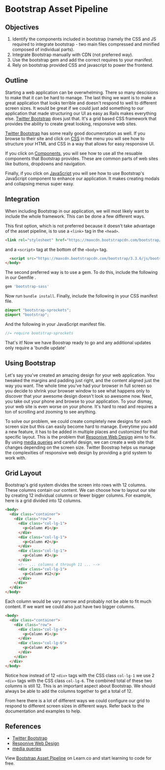 # Bootstrap Asset Pipeline

## Objectives

1. Identify the components included in bootstrap (namely the CSS and JS required to integrate bootstrap - two main files compressed and minified composed of individual parts).
2. Integrate Bootstrap manually with CDN (not preferred way).
3. Use the bootstrap gem and add the correct requires to your manifest.
4. Rely on bootstrap provided CSS and javascript to power the frontend.

## Outline
Starting a web application can be overwhelming. There so many descisions to make that it can be hard to manage. The last thing we want is to make a great application that looks terrible and doesn't respond to well to different screen sizes. It would be great if we could just add something to our application that made structuring our UI as easy as Rails makes everything else. [Twitter Bootstrap](http://getbootstrap.com/) does just that. It's a grid based CSS framework that provides the ability to create great looking, responsive web sites.

[Twitter Bootstrap](http://getbootstrap.com/) has some really good documentation as well. If you browse to their site and click on [CSS](http://getbootstrap.com/css/) in the menu you will see how to structure your HTML and CSS in a way that allows for easy responsive UI.

If you click on [Components](http://getbootstrap.com/components/), you will see how to use all the resuable components that Bootstrap provides. These are common parts of web sites like buttons, dropdowns and navigation.

Finally, if you click on [JavaScript](http://getbootstrap.com/javascript/) you will see how to use Bootstrap's JavaScript component to enhance our application. It makes creating modals and collapsing menus super easy.

## Integration
When including Bootstrap in our application, we will most likely want to include the whole framework. This can be done a few different ways.

This first option, which is not preferred because it doesn't take advantage of the asset pipeline, is to use a `<link>` tag in the `<head>`.

```html
<link rel="stylesheet" href="https://maxcdn.bootstrapcdn.com/bootstrap/3.3.6/css/bootstrap.min.css" integrity="sha384-1q8mTJOASx8j1Au+a5WDVnPi2lkFfwwEAa8hDDdjZlpLegxhjVME1fgjWPGmkzs7" crossorigin="anonymous">
```

and a `<script>` tag at the bottom of the `<body>` tag.

```html
  <script src="https://maxcdn.bootstrapcdn.com/bootstrap/3.3.6/js/bootstrap.min.js" integrity="sha384-0mSbJDEHialfmuBBQP6A4Qrprq5OVfW37PRR3j5ELqxss1yVqOtnepnHVP9aJ7xS" crossorigin="anonymous"></script>
</body>
```

The second preferred way is to use a gem. To do this, include the following in our Gemfile .

```ruby
gem 'bootstrap-sass'

```

Now run `bundle install`. Finally, include the following in your CSS manifest file.

```css
@import "bootstrap-sprockets";
@import "bootstrap";
```

And the following in your JavaScript manifest file.

```JavaScript
//= require bootstrap-sprockets
```

That's it! Now we have Boostrap ready to go and any additional updates only require a 'bundle update'

## Using Bootstrap
Let's say you've created an amazing design for your web application. You tweaked the margins and padding just right, and the content aligned just the way you want. The whole time you've had your browser in full screen so you decide to shrink your browser window to see what happens only to discover that your awesome design doesn't look so awesome now. Next, you take out your phone and browse to your application. To your dismay, your web site is even worse on your phone. It's hard to read and requires a ton of scrolling and zooming to see anything.

To solve our problem, we could create completely new designs for each screen size but this can easily become hard to manage. Everytime you add a new feature, it has to be added in multiple places and customized for that specific layout. This is the problem that [Responive Web Design](https://en.wikipedia.org/wiki/Responsive_web_design) aims to fix. By using [media queries](https://developer.mozilla.org/en-US/docs/Web/CSS/Media_Queries/Using_media_queries) and careful design, we can create a web site that changes depending on the screen size. Twitter Boostrap helps us manage the complexities of responsive web design by providing a grid system to work with.

## Grid Layout
Bootstrap's grid system divides the screen into rows with 12 columns. These columns contain our content. We can choose how to layout our site by creating 12 individual columns or fewer bigger columns. For example, here is a grid divided into 12 columns.

```html
<body>
  <div class="container">
    <div class="row">
      <div class="col-lg-1">
        <p>Column #1</p>
      </div>
      <div class="col-lg-1">
        <p>Column #2</p>
      </div>
      <div class="col-lg-1">
        <p>Column #3</p>
      </div>
      <!-- ... columns 4 through 11 ... -->
      <div class="col-lg-1">
        <p>Column #12</p>
      </div>
    </div>
  </div>
</body>
```

Each column would be vary narrow and probably not be able to fit much content. If we want we could also just have two bigger columns.

```html
<body>
  <div class="container">
    <div class="row">
      <div class="col-lg-6">
        <p>Column #1</p>
      </div>
      <div class="col-lg-6">
        <p>Column #2</p>
      </div>
    </div>
  </div>
</body>
```
Notice how instead of 12 `<div>` tags with the CSS class `col-lg-1` we use 2 `<div>` tags with the CSS class `col-lg-6`. The combined total of these two columns is still 12. This is an important aspect about Bootstrap. We should always be able to add the columns together to get a total of 12. 

From here there is a lot of different ways we could configure our grid to respond to different screen sizes in different ways. Refer back to the documentation and examples to help.

## References
- [Twitter Bootstrap](http://getbootstrap.com/)
- [Responive Web Design](https://en.wikipedia.org/wiki/Responsive_web_design)
- [media queries](https://developer.mozilla.org/en-US/docs/Web/CSS/Media_Queries/Using_media_queries)

<p data-visibility='hidden'>View <a href='https://learn.co/lessons/bootstrap-asset-pipeline' title='Bootstrap Asset Pipeline'>Bootstrap Asset Pipeline</a> on Learn.co and start learning to code for free.</p>

